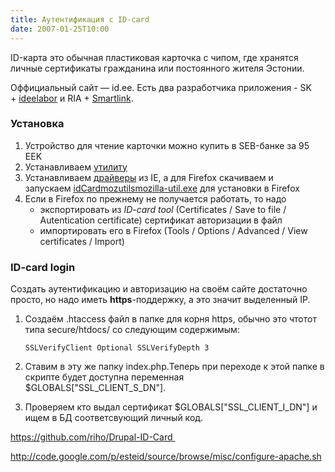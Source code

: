 ```yaml
---
title: Аутентификация с ID-card
date: 2007-01-25T10:00
---
```


ID-карта это обычная пластиковая карточка с чипом, где хранятся личные сертификаты гражданина или постоянного жителя Эстонии.

Оффициальный сайт — id.ee. Есть два разработчика приложения - SK + [ideelabor](http://ideelabor.ee/) и RIA + [Smartlink](ftp://ftp.smartlink.ee/pub/id/windows/msi/).

### Установка  

1. Устройство для чтение карточки можно купить в SEB-банке за 95 EEK
2. Устанавливаем [утилиту](http://www.sk.ee/pages.php/0202070203)
3. Устанавливаем [драйверы](https://www.id.ee/installer) из IE, а для Firefox скачиваем и запускаем [idCardmozutilsmozilla-util.exe](http://installer.id.ee/media/ID-kaart-firefox.exe) для установки в Firefox
4. Если в Firefox по прежнему не получается работать, то надо
    - экспортировать из _ID-card tool_ (Certificates / Save to file / Autentication certificate) сертификат авторизации в файл
    - импортировать его в Firefox (Tools / Options / Advanced / View certificates / Import)

### ID-card login  

Создать аутентификацию и авторизацию на своём сайте достаточно просто, но надо иметь **https**-поддержку, а это значит выделенный IP.

1. Создаём .htaccess файл в папке для корня https, обычно это чтотот типа secure/htdocs/ со следующим содержимым:  
      
      
    `SSLVerifyClient Optional SSLVerifyDepth 3`
2. Ставим в эту же папку index.php.Теперь при переходе к этой папке в скрипте будет доступна переменная $GLOBALS["SSL_CLIENT_S_DN"].
3. Проверяем кто выдал сертификат $GLOBALS["SSL_CLIENT_I_DN"] и ищем в БД соответсвующий личный код.

https://github.com/riho/Drupal-ID-Card   

http://code.google.com/p/esteid/source/browse/misc/configure-apache.sh